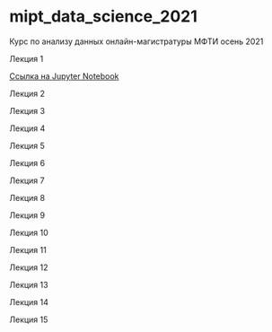 # mipt_data_science_2021
Курс по анализу данных онлайн-магистратуры МФТИ осень 2021


Лекция 1

[Ссылка на Jupyter Notebook](lessons/1_lesson.ipynb)


Лекция 2

Лекция 3

Лекция 4

Лекция 5

Лекция 6

Лекция 7

Лекция 8

Лекция 9

Лекция 10

Лекция 11

Лекция 12

Лекция 13

Лекция 14

Лекция 15


